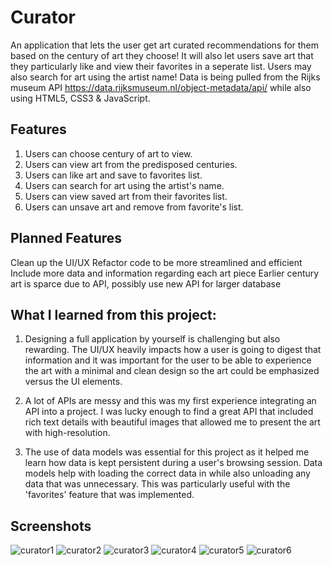 # Curator
An application that lets the user get art curated recommendations for them based on the century of art they choose! It will also let users save art that they particularly like and view their favorites in a seperate list. Users may also search for art using the artist name! Data is being pulled from the Rijks museum API https://data.rijksmuseum.nl/object-metadata/api/ while also using HTML5, CSS3 & JavaScript.



## Features
1. Users can choose century of art to view.
2. Users can view art from the predisposed centuries.
3. Users can like art and save to favorites list.
4. Users can search for art using the artist's name.
5. Users can view saved art from their favorites list.
6. Users can unsave art and remove from favorite's list.

## Planned Features
Clean up the UI/UX
Refactor code to be more streamlined and efficient
Include more data and information regarding each art piece
Earlier century art is sparce due to API, possibly use new API for larger database

## What I learned from this project:

1. Designing a full application by yourself is challenging but also rewarding. The UI/UX heavily impacts how a user is going to digest that information and it was important for the user to be able to experience the art with a minimal and clean design so the art could be emphasized versus the UI elements.

2. A lot of APIs are messy and this was my first experience integrating an API into a project. I was lucky enough to find a great API that included rich text details with beautiful images that allowed me to present the art with high-resolution.

3. The use of data models was essential for this project as it helped me learn how data is kept persistent during a user's browsing session. Data models help with loading the correct data in while also unloading any data that was unnecessary. This was particularly useful with the 'favorites' feature that was implemented.

## Screenshots
![curator1](https://user-images.githubusercontent.com/63980419/137366069-b852a6c7-570a-4e55-9824-c10be0ccbb9c.png)
![curator2](https://user-images.githubusercontent.com/63980419/137366213-9019c7bc-2bbd-4d1e-89ce-89142ac080bb.png)
![curator3](https://user-images.githubusercontent.com/63980419/137366128-5572fa6b-51a8-4a97-84bd-621439e44601.png)
![curator4](https://user-images.githubusercontent.com/63980419/137366229-5ad0bdd7-0be7-4e5a-b939-97eda98686c0.png)
![curator5](https://user-images.githubusercontent.com/63980419/137366247-1d7a0a98-0db4-43e3-8c95-3dc3816c5251.png)
![curator6](https://user-images.githubusercontent.com/63980419/137366257-c47b895d-1090-4404-a6c8-dbd97ae7f4fa.png)
